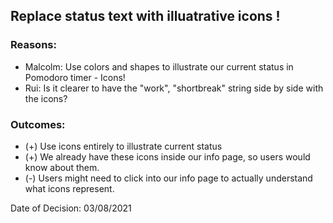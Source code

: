 ## Replace status text with illuatrative icons !



### Reasons:

- Malcolm: Use colors and shapes to illustrate our current status in Pomodoro timer - Icons!
- Rui: Is it clearer to have the "work", "shortbreak" string side by side with the icons?



### Outcomes:

- (+) Use icons entirely to illustrate current status
- (+) We already have these icons inside our info page, so users would know about them.
- (-) Users might need to click into our info page to actually understand what icons represent.



Date of Decision: 03/08/2021